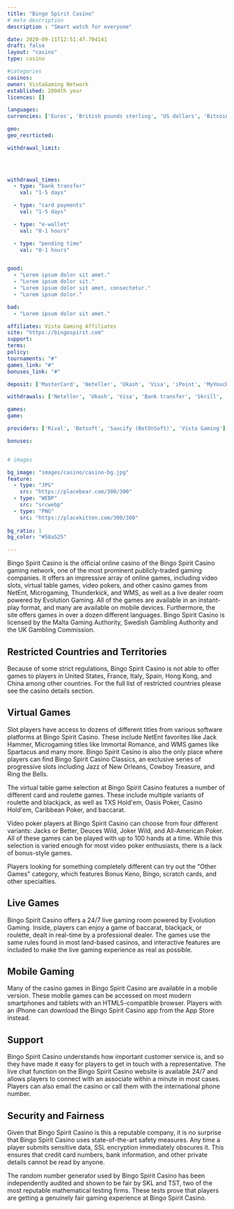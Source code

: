 ```yaml
---
title: "Bingo Spirit Casino"
# meta description
description : "Smart watch for everyone"

date: 2020-09-11T12:51:47.704141
draft: false
layout: "casino" 
type: casino

#categories
casinos: 
owner: VistaGaming Network
established: 2004th year
licences: []

languages: 
currencies: ['Euros', 'British pounds sterling', 'US dollars', 'Bitcoin']

geo: 
geo_resrticted: 

withdrawal_limit:

  
  

withdrawal_times:
  - type: "bank transfer"
    val: "1-5 days"

  - type: "card payments"
    val: "1-5 days"

  - type: "e-wallet"
    val: "0-1 hours"

  - type: "pending time"
    val: "0-1 hours"


good:
  - "Lorem ipsum dolor sit amet."
  - "Lorem ipsum dolor sit."
  - "Lorem ipsum dolor sit amet, consectetur."
  - "Lorem ipsum dolor."

bad:
  - "Lorem ipsum dolor sit amet."

affiliates: Vista Gaming Affiliates
site: "https://bingospirit.com"
support: 
terms:
policy:
tournaments: "#"
games_link: "#"
bonuses_link: "#"

deposit: ['MasterCard', 'Neteller', 'Ukash', 'Visa', 'iPoint', 'MyVoucher', 'Skrill', 'Bitcoin', 'Local Bank Transfer']

withdrawals: ['Neteller', 'Ukash', 'Visa', 'Bank transfer', 'Skrill', 'Bitcoin']

games: 
game:

providers: ['Rival', 'Betsoft', 'Saucify (BetOnSoft)', 'Vista Gaming']

bonuses:


# images

bg_image: "images/casino/casino-bg.jpg"  
feature:
  - type: "JPG" 
    src: "https://placebear.com/300/300"
  - type: "WEBP"
    src: "srcwebp"
  - type: "PNG"
    src: "https://placekitten.com/300/300"  
 
bg_ratio: 1 
bg_color: "#58a525"  

---
```


Bingo Spirit Casino is the official online casino of the Bingo Spirit Casino gaming network, one of the most prominent publicly-traded gaming companies. It offers an impressive array of online games, including video slots, virtual table games, video pokers, and other casino games from NetEnt, Microgaming, Thunderkick, and WMS, as well as a live dealer room powered by Evolution Gaming. All of the games are available in an instant-play format, and many are available on mobile devices. Furthermore, the site offers games in over a dozen different languages. Bingo Spirit Casino is licensed by the Malta Gaming Authority, Swedish Gambling Authority and the UK Gambling Commission.

## Restricted Countries and Territories
Because of some strict regulations, Bingo Spirit Casino is not able to offer games to players in United States, France, Italy, Spain, Hong Kong, and China among other countries. For the full list of restricted countries please see the casino details section.

## Virtual Games
Slot players have access to dozens of different titles from various software platforms at Bingo Spirit Casino. These include NetEnt favorites like Jack Hammer, Microgaming titles like Immortal Romance, and WMS games like Spartacus and many more. Bingo Spirit Casino is also the only place where players can find Bingo Spirit Casino Classics, an exclusive series of progressive slots including Jazz of New Orleans, Cowboy Treasure, and Ring the Bells.

The virtual table game selection at Bingo Spirit Casino features a number of different card and roulette games. These include multiple variants of roulette and blackjack, as well as TXS Hold'em, Oasis Poker, Casino Hold'em, Caribbean Poker, and baccarat.

Video poker players at Bingo Spirit Casino can choose from four different variants: Jacks or Better, Deuces Wild, Joker Wild, and All-American Poker. All of these games can be played with up to 100 hands at a time. While this selection is varied enough for most video poker enthusiasts, there is a lack of bonus-style games.

Players looking for something completely different can try out the "Other Games" category, which features Bonus Keno, Bingo, scratch cards, and other specialties.

## Live Games
Bingo Spirit Casino offers a 24/7 live gaming room powered by Evolution Gaming. Inside, players can enjoy a game of baccarat, blackjack, or roulette, dealt in real-time by a professional dealer. The games use the same rules found in most land-based casinos, and interactive features are included to make the live gaming experience as real as possible.

## Mobile Gaming
Many of the casino games in Bingo Spirit Casino are available in a mobile version. These mobile games can be accessed on most modern smartphones and tablets with an HTML5-compatible browser. Players with an iPhone can download the Bingo Spirit Casino app from the App Store instead.

## Support
Bingo Spirit Casino understands how important customer service is, and so they have made it easy for players to get in touch with a representative. The live chat function on the Bingo Spirit Casino website is available 24/7 and allows players to connect with an associate within a minute in most cases. Players can also email the casino or call them with the international phone number.

## Security and Fairness
Given that Bingo Spirit Casino is this a reputable company, it is no surprise that Bingo Spirit Casino uses state-of-the-art safety measures. Any time a player submits sensitive data, SSL encryption immediately obscures it. This ensures that credit card numbers, bank information, and other private details cannot be read by anyone.

The random number generator used by Bingo Spirit Casino has been independently audited and shown to be fair by SKL and TST, two of the most reputable mathematical testing firms. These tests prove that players are getting a genuinely fair gaming experience at Bingo Spirit Casino.